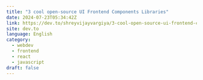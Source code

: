 ```yaml
---
title: "3 cool open-source UI Frontend Components Libraries"
date: 2024-07-23T05:34:42Z
link: https://dev.to/shreyvijayvargiya/3-cool-open-source-ui-frontend-components-libraries-eh8?utm_medium=RSS&utm_source=news.12bit.vn
site: dev.to
language: English
category:
  - webdev
  - frontend
  - react
  - javascript
draft: false
---
```

